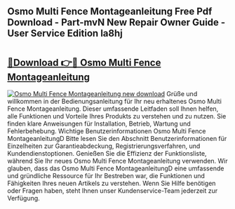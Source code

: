 ## Osmo Multi Fence Montageanleitung Free Pdf Download - Part-mvN New Repair Owner Guide - User Service Edition la8hj

# <h2><a href="http://df7py9d.blite.top/?on=Osmo+Multi+Fence+Montageanleitung">🔗Download 👉🔴 Osmo Multi Fence Montageanleitung</a></h2>

[![Osmo Multi Fence Montageanleitung new download](https://i.imgur.com/lujVjoI.png)](http://df7py9d.blite.top/?on=Osmo+Multi+Fence+Montageanleitung)
Grüße und willkommen in der Bedienungsanleitung für Ihr neu erhaltenes Osmo Multi Fence Montageanleitung. Dieser umfassende Leitfaden soll Ihnen helfen, alle Funktionen und Vorteile Ihres Produkts zu verstehen und zu nutzen. Sie finden klare Anweisungen für Installation, Betrieb, Wartung und Fehlerbehebung. Wichtige Benutzerinformationen Osmo Multi Fence MontageanleitungD Bitte lesen Sie den Abschnitt Benutzerinformationen für Einzelheiten zur Garantieabdeckung, Registrierungsverfahren, und Kundendienstoptionen. Genießen Sie die Effizienz der Funktionsliste, während Sie Ihr neues Osmo Multi Fence Montageanleitung verwenden. Wir glauben, dass das Osmo Multi Fence MontageanleitungD eine umfassende und gründliche Ressource für Ihr Bestreben war, die Funktionen und Fähigkeiten Ihres neuen Artikels zu verstehen. Wenn Sie Hilfe benötigen oder Fragen haben, steht Ihnen unser Kundenservice-Team jederzeit zur Verfügung.
